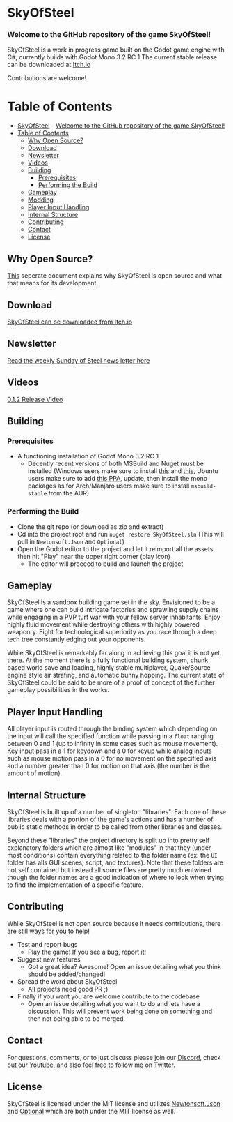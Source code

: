 # SkyOfSteel

### Welcome to the GitHub repository of the game SkyOfSteel!

SkyOfSteel is a work in progress game built on the Godot game engine with C#, currently builds with Godot Mono 3.2 RC 1
The current stable release can be downloaded at [Itch.io](https://forloveofcats.itch.io/skyofsteel "Itch.io link")

Contributions are welcome!


# Table of Contents
- [SkyOfSteel](#skyofsteel)
        - [Welcome to the GitHub repository of the game SkyOfSteel!](#welcome-to-the-github-repository-of-the-game-skyofsteel)
- [Table of Contents](#table-of-contents)
    - [Why Open Source?](#why-open-source)
    - [Download](#download)
    - [Newsletter](#newsletter)
    - [Videos](#videos)
    - [Building](#building)
        - [Prerequisites](#prerequisites)
        - [Performing the Build](#performing-the-build)
    - [Gameplay](#gameplay)
    - [Modding](#modding)
    - [Player Input Handling](#player-input-handling)
    - [Internal Structure](#internal-structure)
    - [Contributing](#contributing)
    - [Contact](#contact)
    - [License](#license)


## Why Open Source?
[This](./FOSS.md) seperate document explains why SkyOfSteel is open
source and what that means for its development.



## Download
[SkyOfSteel can be downloaded from Itch.io](https://forloveofcats.itch.io/skyofsteel "Itch.io link")



## Newsletter
[Read the weekly Sunday of Steel news letter here](https://skyofsteel.org/Posts "Blog link")



## Videos
[0.1.2 Release Video](https://www.youtube.com/watch?v=D9XTBXHrNhc "0.1.2 release video link")



## Building

### Prerequisites

* A functioning installation of Godot Mono 3.2 RC 1
  * Decently recent versions of both MSBuild and Nuget must be installed (Windows users make sure
  to install [this](https://www.mono-project.com/download/stable/#download-win) and
  [this](https://www.microsoft.com/en-us/download/details.aspx?id=56119), Ubuntu users make
  sure to add [this PPA](https://www.mono-project.com/download/stable/#download-lin), update,
  then install the mono packages as for Arch/Manjaro users make sure to install `msbuild-stable` from the AUR)


### Performing the Build

* Clone the git repo (or download as zip and extract)
* Cd into the project root and run `nuget restore SkyOfSteel.sln` (This will pull in `Newtonsoft.Json` and `Optional`)
* Open the Godot editor to the project and let it reimport all the assets then hit "Play" near the upper right corner (play icon)
  * The editor will proceed to build and launch the project



## Gameplay

SkyOfSteel is a sandbox building game set in the sky. Envisioned to be
a game where one can build intricate factories and sprawling supply
chains while engaging in a PVP turf war with your fellow server
inhabitants. Enjoy highly fluid movement while destroying others with
highly powered weaponry. Fight for technological superiority as you
race through a deep tech tree constantly edging out your
opponents.

While SkyOfSteel is remarkably far along in achieving this goal it is
not yet there. At the moment there is a fully functional building
system, chunk based world save and loading, highly stable multiplayer,
Quake/Source engine style air strafing, and automatic bunny
hopping. The current state of SkyOfSteel could be said to be more of a
proof of concept of the further gameplay possibilities in the works.



## Player Input Handling

All player input is routed through the binding system which depending
on the input will call the specified function while passing in a
`float` ranging between 0 and 1 (up to infinity in some cases such as
mouse movement). Key input pass in a 1 for keydown and a 0 for keyup
while analog inputs such as mouse motion pass in a 0 for no movement
on the specified axis and a number greater than 0 for motion on that
axis (the number is the amount of motion).



## Internal Structure

SkyOfSteel is built up of a number of singleton "libraries". Each one of these libraries deals
with a portion of the game's actions and has a number of public static methods in order to be
called from other libraries and classes.

Beyond these "libraries" the project directory is split up into pretty self explanatory folders
which are almost like "modules" in that they (under most conditions) contain everything related
to the folder name (ex: the `UI` folder has alls GUI scenes, script, and textures). Note that
these folders are not self contained but instead all source files are pretty much entwined though
the folder names are a good indication of where to look when trying to find the implementation
of a specific feature.



## Contributing

While SkyOfSteel is not open source because it needs contributions,
there are still ways for you to help!

* Test and report bugs
  * Play the game! If you see a bug, report it!
* Suggest new features
  * Got a great idea? Awesome! Open an issue detailing what you think
    should be added/changed!
* Spread the word about SkyOfSteel
  * All projects need good PR ;)
* Finally if you want you are welcome contribute to the codebase
  * Open an issue detailing what you want to do and lets have a
    discussion. This will prevent work being done on something and
    then not being able to be merged.


## Contact
For questions, comments, or to just discuss please join our
[Discord](https://www.discord.gg/Ag5Yckw "Discord Server Invite Link"),
check out our [Youtube](https://www.youtube.com/channel/UCK3ptxlx1ahtbI8PZa8_Tig "SkyOfSteel Youtube Channel"),
and also feel free to follow me on [Twitter](https://twitter.com/ForLoveOfCats "ForLoveOfCats Twitter Page").



## License

SkyOfSteel is licensed under the MIT license and utilizes
[Newtonsoft.Json](https://github.com/JamesNK/Newtonsoft.Json) and
[Optional](https://github.com/nlkl/Optional) which are both under the
MIT license as well.

